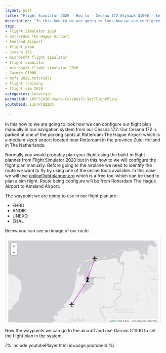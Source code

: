```yaml
---
layout: post
title: "Flight Simulator 2020 - How to - Cessna 172 Skyhawk G1000 - Set flight plan"
description: "In this how to we are going to look how we can configure our flight plan manually in our navigation system from our Cessna 172."
tags:
- Flight Simulator 2020
- Rotterdam The Hague Airport
- Ameland Airport
- flight plan
- Cessna 172
- microsoft flight simulator
- flight simulator
- microsoft flight simulator 2020
- Garmin G1000
- msfs 2020,tutorials
- flight training
- flight sim 2020
categories: tutorials
permalink: /MSFS2020-Howto-Cessna172-SetFlightPlan/
youtubeId: 11k7PxqQ2DA

---
```


In this how to we are going to look how we can configure our flight plan manually in our navigation system from our Cessna 172. 
Our Cessna 172 is parked at one of the parking spots at Rotterdam The Hague Airport which is a medium sized airport located near Rotterdam in the province Zuid-Holland in The Netherlands.

Normally you would probably plan your flight using the build-in flight planner from Flight Simulator 2020 but in this how to we will configure the flight plan manually. Before going to the airplane we need to identify the route we want to fly by using one of the online tools available. In this case we will use [onlineflightplanner.org](http://onlineflightplanner.org/) which is a free tool which can be used to plan a sim flight. Route being configure will be from Rotterdam The Hague Airport to Ameland Airport.

The waypoint we are going to use in our flight plan are:

* EHRD
* ANDIK
* UNEXO
* EHAL

Below you can see an image of our route

![Flight plan EHRD to EHAL](/assets/images/Flightplan-EHRD-EHAL.jpg "Flight plan EHRD to EHAL")

Now the waypoints we can go to the aircraft and use Garmin G1000 to set the flight plan in the system.

{% include youtubePlayer.html id=page.youtubeId %}